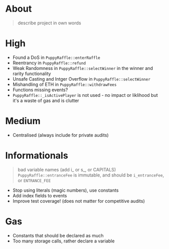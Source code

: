 # About

> describe project in own words

# High

- Found a DoS in `PuppyRaffle::enterRaffle`
- Reentrancy in `PuppyRaffle::refund`
- Weak Randomness in `PuppyRaffle::selectWinner` in the winner and rarity functionality
- Unsafe Casting and Intger Overflow in `PuppyRaffle::selectWinner`
- Mishandling of ETH in `PuppyRaffle::withdrawFees`
- Functions missing events?
- `PuppyRaffle::_isActivePlayer` is not used - no impact or liklihood but it's a waste of gas and is clutter

# Medium

- Centralised (always include for private audits)

# Informationals 

> bad variable names (add i_ or s_, or CAPITALS)
`PuppyRaffle::entranceFee` is immutable, and should be `i_entranceFee`, or `ENTRANCE_FEE`
- Stop using literals (magic numbers), use constants
- Add index fields to events
- Improve test coverage! (does not matter for competitive audits)

# Gas

- Constants that should be declared as much 
- Too many storage calls, rather declare a variable 